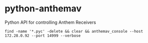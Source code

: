 # python-anthemav
Python API for controlling Anthem Receivers


    find -name '*.pyc' -delete && clear && anthemav_console --host 172.28.0.92 --port 14999 --verbose
